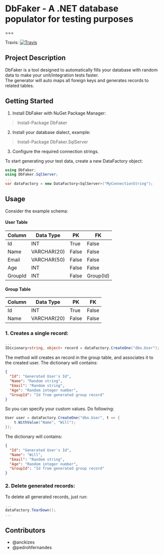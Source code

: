 # DbFaker - A .NET database populator for testing purposes
===

Travis: [![Travis](https://travis-ci.org/stone-pagamentos/DbFaker.svg?branch=master)](https://travis-ci.org/stone-pagamentos/DbFaker)

## Project Description ##
DbFaker is a tool designed to automatically fills your database with random data to make your unit/integration tests faster.  
The generator will auto maps all foreign keys and generates records to related tables.

## Getting Started ##
1. Install DbFaker with NuGet Package Manager:
> Install-Package DbFaker

2. Install your database dialect, example:
> Install-Package DbFaker.SqlServer

3. Configure the required connection strings.

To start generating your test data, create a new DataFactory object:
```csharp
using DbFaker;
using DbFaker.SqlServer;
...
var dataFactory = new DataFactory<SqlServer>("MyConnectionString");
```

## Usage ##

Consider the example schema:

#### User Table  
|Column|Data Type|PK|FK|
|--|--|--|--|
|Id|INT|True|False|
|Name|VARCHAR(20)|False|False|
|Email|VARCHAR(50)|False|False|
|Age|INT|False|False|
|GroupId|INT|False|Group(Id)|

#### Group Table  
|Column|Data Type|PK|FK|
|--|--|--|--|
|Id|INT|True|False|
|Name|VARCHAR(20)|False|False|

### 1. Creates a single record:
```csharp
...
IDicionary<string, object> record = dataFactory.CreateOne("dbo.User");
```
The method will creates an record in the group table, and associates it to the created user. The dictionary will contains:
```json
{
  "Id": "Generated User's Id",
  "Name": "Random string",
  "Email": "Random string",
  "Age": "Random integer number",
  "GroupId": "Id from generated group record"
}
```
So you can specify your custom values. Do following:
```csharp
User user = dataFactory.CreateOne("dbo.User", t => {
    t.WithValue("Name", "Will");
});
```

The dictionary will contains:
```json
{
  "Id": "Generated User's Id",
  "Name": "Will",
  "Email": "Random string",
  "Age": "Random integer number",
  "GroupId": "Id from generated group record"
}
```

### 2. Delete generated records:
To delete all generated records, just run:
```csharp
...
dataFactory.TearDown();
...
```

## Contributors ##
- @anckizes
- @pedrohfernandes
